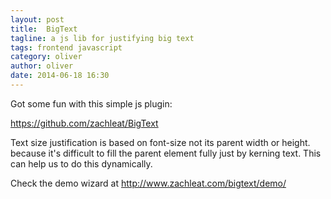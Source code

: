 ```yaml
---
layout: post
title:  BigText
tagline: a js lib for justifying big text
tags: frontend javascript
category: oliver
author: oliver
date: 2014-06-18 16:30
---
```

Got some fun with this simple js plugin:

<https://github.com/zachleat/BigText>

Text size justification is based on font-size not its parent width or height. because it's difficult to fill the parent element fully just by kerning text. This can help us to do this dynamically.

Check the demo wizard at <http://www.zachleat.com/bigtext/demo/>
